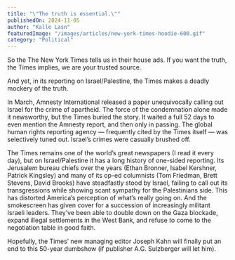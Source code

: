 ```yaml
---
title: "\"The truth is essential.\""
publishedOn: 2024-11-05
author: "Kalle Lasn"
featuredImage: "/images/articles/new-york-times-hoodie-600.gif"
category: "Political"
---
```


So the The New York Times tells us in their house ads. If you want the truth, the Times implies, we are your trusted source.

And yet, in its reporting on Israel/Palestine, the Times makes a deadly mockery of the truth.

In March, Amnesty International released a paper unequivocally calling out Israel for the crime of apartheid. The force of the condemnation alone made it newsworthy, but the Times buried the story. It waited a full 52 days to even mention the Amnesty report, and then only in passing. The global human rights reporting agency — frequently cited by the Times itself — was selectively tuned out. Israel’s crimes were casually brushed off.

The Times remains one of the world’s great newspapers (I read it every day), but on Israel/Palestine it has a long history of one-sided reporting. Its Jerusalem bureau chiefs over the years (Ethan Bronner, Isabel Kershner, Patrick Kingsley) and many of its op-ed columnists (Tom Friedman, Brett Stevens, David Brooks) have steadfastly stood by Israel, failing to call out its transgressions while showing scant sympathy for the Palestinians side. This has distorted America’s perception of what’s really going on. And the smokescreen has given cover for a succession of increasingly militant Israeli leaders. They’ve been able to double down on the Gaza blockade, expand illegal settlements in the West Bank, and refuse to come to the negotiation table in good faith.

Hopefully, the Times’ new managing editor Joseph Kahn will finally put an end to this 50-year dumbshow (if publisher A.G. Sulzberger will let him).
